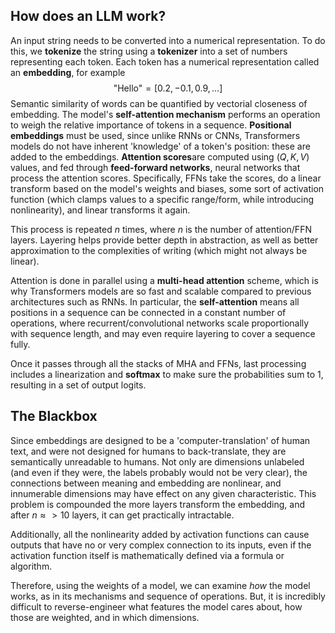 ## How does an LLM work?

An input string needs to be converted into a numerical representation. To do this, we **tokenize** the string using a **tokenizer** into a set of numbers representing each token. Each token has a numerical representation called an **embedding**, for example $$\text{"Hello"} = \left[ 0.2, -0.1, 0.9, \dots\right]$$
Semantic similarity of words can be quantified by vectorial closeness of embedding. The model's **self-attention mechanism** performs an operation to weigh the relative importance of tokens in a sequence. **Positional embeddings** must be used, since unlike RNNs or CNNs, Transformers models do not have inherent 'knowledge' of a token's position: these are added to the embeddings. **Attention scores**are computed using $(Q,K,V)$ values, and fed through **feed-forward networks**, neural networks that process the attention scores. Specifically, FFNs take the scores, do a linear transform based on the model's weights and biases, some sort of activation function (which clamps values to a specific range/form, while introducing nonlinearity), and linear transforms it again.

This process is repeated $n$ times, where $n$ is the number of attention/FFN layers. Layering helps provide better depth in abstraction, as well as better approximation to the complexities of writing (which might not always be linear).

Attention is done in parallel using a **multi-head attention** scheme, which is why Transformers models are so fast and scalable compared to previous architectures such as RNNs. In particular, the **self-attention** means all positions in a sequence can be connected in a constant number of operations, where recurrent/convolutional networks scale proportionally with sequence length, and may even require layering to cover a sequence fully.

Once it passes through all the stacks of MHA and FFNs, last processing includes a linearization and **softmax** to make sure the probabilities sum to 1, resulting in a set of output logits.
## The Blackbox

Since embeddings are designed to be a 'computer-translation' of human text, and were not designed for humans to back-translate, they are semantically unreadable to humans. Not only are dimensions unlabeled (and even if they were, the labels probably would not be very clear), the connections between meaning and embedding are nonlinear, and innumerable dimensions may have effect on any given characteristic. This problem is compounded the more layers transform the embedding, and after $n\approx>10$ layers, it can get practically intractable.

Additionally, all the nonlinearity added by activation functions can cause outputs that have no or very complex connection to its inputs, even if the activation function itself is mathematically defined via a formula or algorithm.

Therefore, using the weights of a model, we can examine *how* the model works, as in its mechanisms and sequence of operations. But, it is incredibly difficult to reverse-engineer what features the model cares about, how those are weighted, and in which dimensions.
